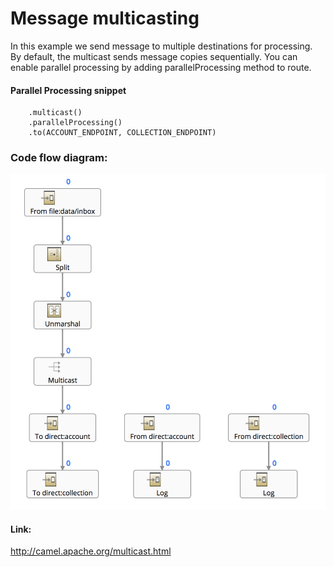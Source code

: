 # Message multicasting
In this example we send message to multiple destinations for processing. By default, the multicast sends message copies sequentially. You can enable parallel processing by adding parallelProcessing method to route.

#### Parallel Processing snippet

```
    .multicast()
    .parallelProcessing()
    .to(ACCOUNT_ENDPOINT, COLLECTION_ENDPOINT)

```


### Code flow diagram:
![alt text](../images/multicasting.png)

#### Link:
http://camel.apache.org/multicast.html